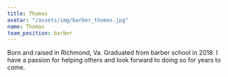 ```yaml
---
title: Thomas
avatar: "/assets/img/barber_thomas.jpg"
name: Thomas
team_position: barber
---
```


Born and raised in Richmond, Va. Graduated from barber school in 2018. I have a passion for helping others and look forward to doing so for years to come.
